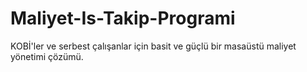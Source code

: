 # Maliyet-Is-Takip-Programi
KOBİ'ler ve serbest çalışanlar için basit ve güçlü bir masaüstü maliyet yönetimi çözümü.
